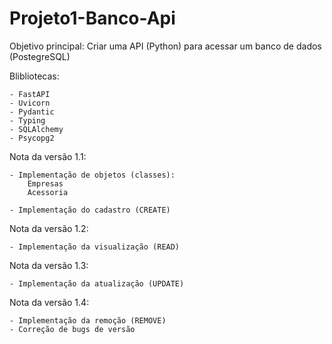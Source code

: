 # Projeto1-Banco-Api
Objetivo principal:
    Criar uma API (Python) para acessar um banco de dados (PostegreSQL)

Blibliotecas:

    - FastAPI
    - Uvicorn
    - Pydantic
    - Typing
    - SQLAlchemy
    - Psycopg2


Nota da versão 1.1: 

    - Implementação de objetos (classes):
        Empresas
        Acessoria
    
    - Implementação do cadastro (CREATE)


Nota da versão 1.2:

    - Implementação da visualização (READ)


Nota da versão 1.3:

    - Implementação da atualização (UPDATE)


Nota da versão 1.4:

    - Implementação da remoção (REMOVE)
    - Correção de bugs de versão 
            